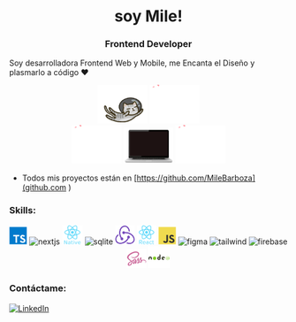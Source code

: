 <h1 align="center">soy Mile!</h1>
<h3 align="center" fontSize="20">Frontend Developer</h3>

Soy desarrolladora Frontend Web y Mobile, me Encanta el Diseño y plasmarlo a código ❤️

<div align="center"> 
    <img src='https://raw.githubusercontent.com/ikismail/ikismail/master/catty.gif'  height="70" width="90">
    <img src='./assets/petalos.gif' alt="gif " height="70" width="90">
    <br>
    <img src='./assets/petalos.gif' alt="gif" height="70" width="90"> 
    <img src='./assets/pc.gif' alt="gif " height="65" width="90"> 
    <img src='./assets/petalos.gif' alt="gif " height="70" width="90"> 
</div>

- Todos mis proyectos están en [https://github.com/MileBarboza](github.com )

<h3 align="left">Skills:</h3>
<p align="center"> 
  <img src="https://raw.githubusercontent.com/devicons/devicon/master/icons/typescript/typescript-original.svg" alt="typescript" width="32" height="32" /> 
  <img src="https://cdn.worldvectorlogo.com/logos/nextjs-2.svg" alt="nextjs" width="35" height="35"/>
  <img src='./assets/reactnative.png' alt="reactnative" width="37" altura="37"/>
  <img src="https://www.vectorlogo.zone/logos/sqlite/sqlite-icon.svg" alt="sqlite" width="35" height="35"/>
  <img src="https://raw.githubusercontent.com/devicons/devicon/master/icons/redux/redux-original.svg" alt="redux" width="35" height="35"/>
  <img src="https://raw.githubusercontent.com/devicons/devicon/master/icons/react/react-original-wordmark.svg" alt="react" width="35" height="35"/>
  <img src="https://raw.githubusercontent.com/devicons/devicon/master/icons/javascript/javascript-original.svg" alt="javascript" width="32" height="32"/> 
  <img src="https://www.vectorlogo.zone/logos/figma/figma-icon.svg" alt="figma" width="32" height="32"/> 
  <img src="https://www.vectorlogo.zone/logos/tailwindcss/tailwindcss-icon.svg" alt="tailwind" width="35" height="35"/>
  <img src="https://www.vectorlogo.zone/logos/firebase/firebase-icon.svg" alt=" firebase" width="32" height="32"/> 
  <img src="https://raw.githubusercontent.com/devicons/devicon/master/icons/sass/sass-original.svg" alt="sass" width="35" height="35"/> 
  <img src="https://raw.githubusercontent.com/devicons/devicon/master/icons/nodejs/nodejs-original-wordmark.svg" alt="nodejs" width="40" height="40"/> 
</p>

<h3 align="left">Contáctame:</h3>
<p align="left" >
<a href="https://www.linkedin.com/in/mile-barboza/" target="blank"><img align="center" src="https://upload.wikimedia.org/wikipedia/commons/8/81/LinkedIn_icon.svg" alt="LinkedIn" height="25" width="25" /></a>
</p>
